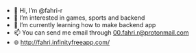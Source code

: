 - 👋 Hi, I’m @fahri-r
- 👀 I’m interested in games, sports and backend
- 🌱 I’m currently learning how to make backend app
- 📫 You can send me email through 00.fahri.r@protonmail.com
- 🌐 http://fahri.infinityfreeapp.com/

<!---
fahri-r/fahri-r is a ✨ special ✨ repository because its `README.md` (this file) appears on your GitHub profile.
You can click the Preview link to take a look at your changes.
--->
